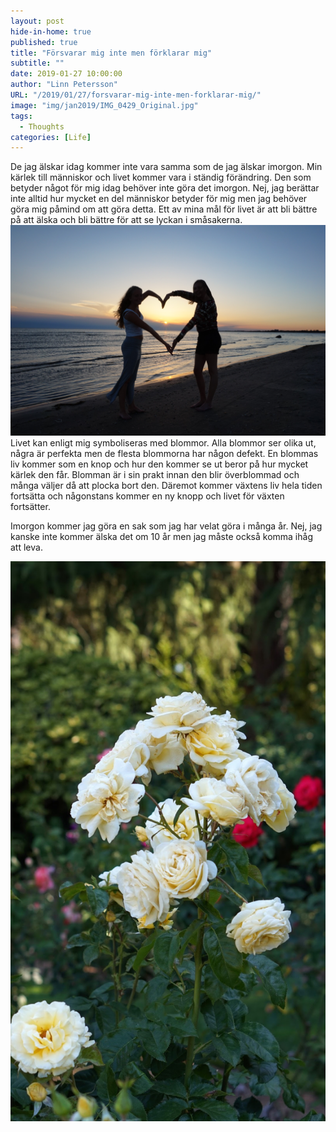 ```yaml
---
layout: post
hide-in-home: true
published: true
title: "Försvarar mig inte men förklarar mig"
subtitle: ""
date: 2019-01-27 10:00:00
author: "Linn Petersson"
URL: "/2019/01/27/forsvarar-mig-inte-men-forklarar-mig/"
image: "img/jan2019/IMG_0429_Original.jpg"
tags:
  - Thoughts
categories: [Life]
---
```


De jag älskar idag kommer inte vara samma som de jag älskar imorgon. Min kärlek till människor och livet kommer vara i ständig förändring. Den som betyder något för mig idag behöver inte göra det imorgon. Nej, jag berättar inte alltid hur mycket en del människor betyder för mig men jag behöver göra mig påmind om att göra detta. Ett av mina mål för livet är att bli bättre på att älska och bli bättre för att se lyckan i småsakerna.
![](/img/jan2019/IMG_0429_Original.jpg)
Livet kan enligt mig symboliseras med blommor. Alla blommor ser olika ut, några är perfekta men de flesta blommorna har någon defekt. En blommas liv kommer som en knop och hur den kommer se ut beror på hur mycket kärlek den får. Blomman är i sin prakt innan den blir överblommad och många väljer då att plocka bort den. Däremot kommer växtens liv hela tiden fortsätta och någonstans kommer en ny knopp och livet för växten fortsätter.

Imorgon kommer jag göra en sak som jag har velat göra i många år. Nej, jag kanske inte kommer älska det om 10 år men jag måste också komma ihåg att leva.

![](/img/jan2019/LRG_DSC04824_Original_Original.jpg)
